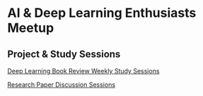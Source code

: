 # AI & Deep Learning Enthusiasts Meetup 

## Project & Study Sessions 

[Deep Learning Book Review Weekly Study Sessions](Deep-Learning-Book-Review/)

[Research Paper Discussion Sessions](Reseach-Discussion-Sessions/)
